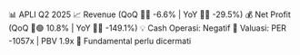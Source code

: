 📊 APLI Q2 2025
📈 Revenue (QoQ 🔻🔴 -6.6% | YoY 🔻🔴 -29.5%)
💰 Net Profit (QoQ 🔼🟢 10.8% | YoY 🔻🔴 -149.1%)
💡 Cash Operasi: Negatif
🧮 Valuasi: PER -1057x | PBV 1.9x
🧱 Fundamental perlu dicermati
